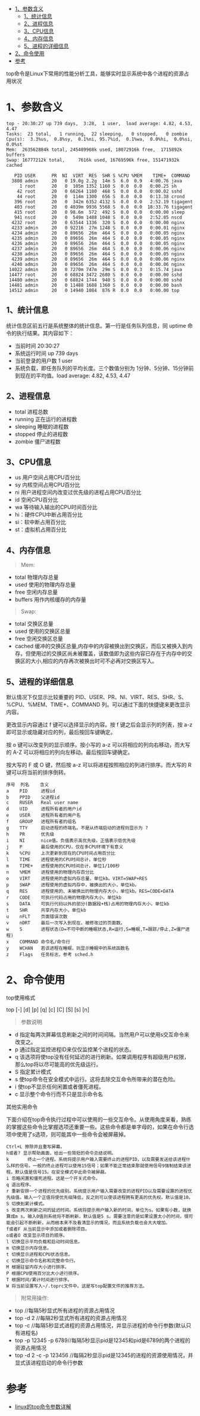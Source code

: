 
<!-- TOC -->

- [1、参数含义](#1参数含义)
    - [1、统计信息](#1统计信息)
    - [2、进程信息](#2进程信息)
    - [3、CPU信息](#3cpu信息)
    - [4、内存信息](#4内存信息)
    - [5、进程的详细信息](#5进程的详细信息)
- [2、命令使用](#2命令使用)
- [参考](#参考)

<!-- /TOC -->



top命令是Linux下常用的性能分析工具，能够实时显示系统中各个进程的资源占用状况


# 1、参数含义

```
top - 20:30:27 up 739 days,  3:28,  1 user,  load average: 4.82, 4.53, 4.47
Tasks:  23 total,   1 running,  22 sleeping,   0 stopped,   0 zombie
Cpu(s):  3.3%us,  0.8%sy,  0.1%ni, 95.7%id,  0.1%wa,  0.0%hi,  0.0%si,  0.0%st
Mem:  263562884k total, 245489968k used, 18072916k free,  1715892k buffers
Swap: 16777212k total,     7616k used, 16769596k free, 151471932k cached

   PID USER      PR  NI  VIRT  RES  SHR S %CPU %MEM    TIME+  COMMAND
  3808 admin     20   0 19.0g 2.2g  14m S  6.0  0.9   4:00.76 java
     1 root      20   0  105m 1352 1160 S  0.0  0.0   0:00.25 sh
    42 root      20   0 66264 1180  468 S  0.0  0.0   0:00.02 sshd
    44 root      20   0  114m 1300  656 S  0.0  0.0   0:13.38 crond
   396 root      20   0  342m 6352 4132 S  0.0  0.0   2:52.19 tigagent
   403 root      20   0 4039m 9936 5568 S  0.0  0.0  18:33.76 tigagent
   415 root      20   0 98.6m  572  492 S  0.0  0.0   0:00.00 sleep
   941 nscd      20   0  549m 1488 1048 S  0.0  0.0   2:52.85 nscd
  4232 root      20   0 63544 1336  320 S  0.0  0.0   0:00.00 nginx
  4233 admin     20   0 92216  27m 1248 S  0.0  0.0   0:00.01 nginx
  4234 admin     20   0 89656  26m  464 S  0.0  0.0   0:00.05 nginx
  4235 admin     20   0 89656  26m  464 S  0.0  0.0   0:00.05 nginx
  4236 admin     20   0 89656  26m  464 S  0.0  0.0   0:00.05 nginx
  4237 admin     20   0 89656  26m  464 S  0.0  0.0   0:00.06 nginx
  4238 admin     20   0 89656  26m  464 S  0.0  0.0   0:00.05 nginx
  4239 admin     20   0 89656  26m  464 S  0.0  0.0   0:00.06 nginx
  4240 admin     20   0 89656  26m  464 S  0.0  0.0   0:00.06 nginx
 14022 admin     20   0 7270m 747m  29m S  0.0  0.3   0:15.74 java
 14477 root      20   0 68824 3472 2680 S  0.0  0.0   0:00.00 sshd
 14480 admin     20   0 68824 1744  940 S  0.0  0.0   0:00.00 sshd
 14481 admin     20   0 11488 1688 1360 S  0.0  0.0   0:00.00 bash
 14512 admin     20   0 14940 1084  876 R  0.0  0.0   0:00.00 top

```

## 1、统计信息

统计信息区前五行是系统整体的统计信息。第一行是任务队列信息，同 uptime 命令的执行结果。其内容如下：

- 当前时间  20:30:27
- 系统运行时间 up 739 days
- 当前登录的用户数 1 user
- 系统负载，即任务队列的平均长度。三个数值分别为 1分钟、5分钟、15分钟前到现在的平均值。load average: 4.82, 4.53, 4.47


## 2、进程信息

- total 进程总数
- running 正在运行的进程数
- sleeping 睡眠的进程数
- stopped 停止的进程数
- zombie 僵尸进程数

## 3、CPU信息

- us 用户空间占用CPU百分比
- sy 内核空间占用CPU百分比
- ni 用户进程空间内改变过优先级的进程占用CPU百分比
- id 空闲CPU百分比
- wa 等待输入输出的CPU时间百分比
- hi：硬件CPU中断占用百分比
- si：软中断占用百分比
- st：虚拟机占用百分比


## 4、内存信息

> Mem:
- total    物理内存总量
- used    使用的物理内存总量
- free    空闲内存总量
- buffers    用作内核缓存的内存量

> Swap: 
- total    交换区总量
- used    使用的交换区总量
- free    空闲交换区总量
- cached    缓冲的交换区总量,内存中的内容被换出到交换区，而后又被换入到内存，但使用过的交换区尚未被覆盖，该数值即为这些内容已存在于内存中的交换区的大小,相应的内存再次被换出时可不必再对交换区写入。

## 5、进程的详细信息

默认情况下仅显示比较重要的 PID、USER、PR、NI、VIRT、RES、SHR、S、%CPU、%MEM、TIME+、COMMAND 列。可以通过下面的快捷键来更改显示内容。 

更改显示内容通过 f 键可以选择显示的内容。按 f 键之后会显示列的列表，按 a-z 即可显示或隐藏对应的列，最后按回车键确定。

按 o 键可以改变列的显示顺序。按小写的 a-z 可以将相应的列向右移动，而大写的 A-Z 可以将相应的列向左移动。最后按回车键确定。

按大写的 F 或 O 键，然后按 a-z 可以将进程按照相应的列进行排序。而大写的 R 键可以将当前的排序倒转。


```
序号  列名    含义
a    PID     进程id
b    PPID    父进程id
c    RUSER   Real user name
d    UID     进程所有者的用户id
e    USER    进程所有者的用户名
f    GROUP   进程所有者的组名
g    TTY     启动进程的终端名。不是从终端启动的进程则显示为 ?
h    PR      优先级
i    NI      nice值。负值表示高优先级，正值表示低优先级
j    P       最后使用的CPU，仅在多CPU环境下有意义
k    %CPU    上次更新到现在的CPU时间占用百分比
l    TIME    进程使用的CPU时间总计，单位秒
m    TIME+   进程使用的CPU时间总计，单位1/100秒
n    %MEM    进程使用的物理内存百分比
o    VIRT    进程使用的虚拟内存总量，单位kb。VIRT=SWAP+RES
p    SWAP    进程使用的虚拟内存中，被换出的大小，单位kb。
q    RES     进程使用的、未被换出的物理内存大小，单位kb。RES=CODE+DATA
r    CODE    可执行代码占用的物理内存大小，单位kb
s    DATA    可执行代码以外的部分(数据段+栈)占用的物理内存大小，单位kb
t    SHR     共享内存大小，单位kb
u    nFLT    页面错误次数
v    nDRT    最后一次写入到现在，被修改过的页面数。
w    S       进程状态(D=不可中断的睡眠状态,R=运行,S=睡眠,T=跟踪/停止,Z=僵尸进程)
x    COMMAND 命令名/命令行
y    WCHAN   若该进程在睡眠，则显示睡眠中的系统函数名
z    Flags   任务标志，参考 sched.h

```


# 2、命令使用

top使用格式

top [-] [d] [p] [q] [c] [C] [S] [s]  [n]

> 参数说明

- d 指定每两次屏幕信息刷新之间的时间间隔。当然用户可以使用s交互命令来改变之。 
- p 通过指定监控进程ID来仅仅监控某个进程的状态。 
- q 该选项将使top没有任何延迟的进行刷新。如果调用程序有超级用户权限，那么top将以尽可能高的优先级运行。 
- S 指定累计模式 
- s 使top命令在安全模式中运行。这将去除交互命令所带来的潜在危险。 
- i 使top不显示任何闲置或者僵死进程。 
- c 显示整个命令行而不只是显示命令名 

其他实用命令

下面介绍在top命令执行过程中可以使用的一些交互命令。从使用角度来看，熟练的掌握这些命令比掌握选项还重要一些。这些命令都是单字母的，如果在命令行选项中使用了s选项，则可能其中一些命令会被屏蔽掉。

```
Ctrl+L 擦除并且重写屏幕。 
h或者? 显示帮助画面，给出一些简短的命令总结说明。 
k       终止一个进程。系统将提示用户输入需要终止的进程PID，以及需要发送给该进程什么样的信号。一般的终止进程可以使用15信号；如果不能正常结束那就使用信号9强制结束该进程。默认值是信号15。在安全模式中此命令被屏蔽。 
i 忽略闲置和僵死进程。这是一个开关式命令。 
q 退出程序。 
r 重新安排一个进程的优先级别。系统提示用户输入需要改变的进程PID以及需要设置的进程优先级值。输入一个正值将使优先级降低，反之则可以使该进程拥有更高的优先权。默认值是10。 
S 切换到累计模式。 
s 改变两次刷新之间的延迟时间。系统将提示用户输入新的时间，单位为s。如果有小数，就换算成m s。输入0值则系统将不断刷新，默认值是5 s。需要注意的是如果设置太小的时间，很可能会引起不断刷新，从而根本来不及看清显示的情况，而且系统负载也会大大增加。 
f或者F 从当前显示中添加或者删除项目。 
o或者O 改变显示项目的顺序。 
l 切换显示平均负载和启动时间信息。 
m 切换显示内存信息。 
t 切换显示进程和CPU状态信息。 
c 切换显示命令名称和完整命令行。 
M 根据驻留内存大小进行排序。 
P 根据CPU使用百分比大小进行排序。 
T 根据时间/累计时间进行排序。 
W 将当前设置写入~/.toprc文件中。这是写top配置文件的推荐方法。

```


> 附常用操作:

- top   //每隔5秒显式所有进程的资源占用情况
- top -d 2  //每隔2秒显式所有进程的资源占用情况
- top -c  //每隔5秒显式进程的资源占用情况，并显示进程的命令行参数(默认只有进程名)
- top -p 12345 -p 6789//每隔5秒显示pid是12345和pid是6789的两个进程的资源占用情况
- top -d 2 -c -p 123456 //每隔2秒显示pid是12345的进程的资源使用情况，并显式该进程启动的命令行参数










# 参考
- [linux的top命令参数详解](https://www.cnblogs.com/ggjucheng/archive/2012/01/08/2316399.html)